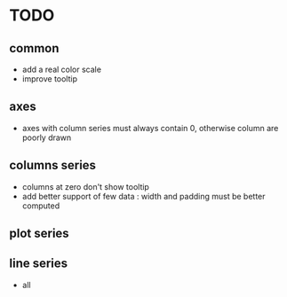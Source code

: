 # TODO

## common
 * add a real color scale
 * improve tooltip

## axes
 * axes with column series must always contain 0, otherwise column are poorly drawn

## columns series
 * columns at zero don't show tooltip
 * add better support of few data : width and padding must be better computed

## plot series

## line series
 * all
